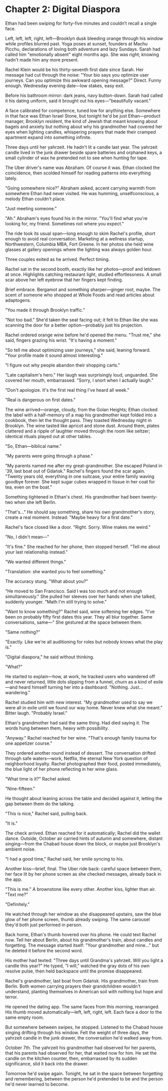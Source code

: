 # Chapter 2: Digital Diaspora

Ethan had been swiping for forty-five minutes and couldn’t recall a single face.

Left, left, left, right, left—Brooklyn dusk bleeding orange through his window while profiles blurred past. Yoga poses at sunset, founders at Machu Picchu, declarations of loving both adventure and lazy Sundays. Sarah had called him "emotionally absent" eight months ago. She was right; knowing hadn't made him any more present.

Rachel Klein would be his thirty-seventh first date since Sarah. Her message had cut through the noise: "Your bio says you optimize user journeys. Can you optimize this awkward opening message?" Direct. Funny enough. Wednesday evening date—low stakes, easy exit.

Before his bathroom mirror: dark jeans, navy button-down. Sarah had called it his dating uniform, said it brought out his eyes—"beautifully vacant."

A face calibrated for competence, tuned low for anything else. Somewhere in that face was Ethan Israel Stone, but tonight he'd be just Ethan—product manager, Brooklyn resident, the kind of Jewish that meant knowing about bagels and anxiety but nothing about why his grandmother had covered her eyes when lighting candles, whispering prayers that made their cramped apartment expand into something infinite.

Three days until her yahrzeit. He hadn't lit a candle last year.
The yahrzeit candle lived in the junk drawer beside spare batteries and orphaned keys, a small cylinder of wax he pretended not to see when hunting for tape.

The Uber driver's name was Abraham. Of course it was. Ethan clocked the coincidence, then scolded himself for reading patterns into everything lately.

"Going somewhere nice?" Abraham asked, accent carrying warmth from somewhere Ethan had never visited. He was humming, unselfconscious, a melody Ethan couldn't place.

"Just meeting someone."

"Ah." Abraham's eyes found his in the mirror. "You'll find what you're looking for, my friend. Sometimes not where you expect."

The ride took its usual span—long enough to skim Rachel's profile, short enough to avoid real conversation. Marketing at a wellness startup, Northwestern, Columbia MBA, Fort Greene. In her photos she held wine glasses at gallery openings where the lighting was always golden hour.

Three couples exited as he arrived. Perfect timing.

Rachel sat in the second booth, exactly like her photos—proof and letdown at once. Highlights catching restaurant light, studied effortlessness. A small scar above her left eyebrow that her fingers kept finding.

Brief embrace. Bergamot and something sharper—ginger root, maybe. The scent of someone who shopped at Whole Foods and read articles about adaptogens.

"You made it through Brooklyn traffic."

"Not too bad." She'd taken the seat facing out; it felt to Ethan like she was scanning the door for a better option—probably just his projection.

Rachel ordered orange wine before he'd opened the menu. "Trust me," she said, fingers grazing his wrist. "It's having a moment."

"So tell me about optimizing user journeys," she said, leaning forward. "Your profile made it sound almost interesting."

"I figure out why people abandon their shopping carts."

"Late capitalism's hero." Her laugh was surprisingly loud, unguarded. She covered her mouth, embarrassed. "Sorry, I snort when I actually laugh."

"Don't apologize. It's the first real thing I've heard all week."

"Real is dangerous on first dates."

The wine arrived—orange, cloudy, from the Golan Heights; Ethan clocked the label with a half-memory of a map his grandmother kept folded into a cookbook, then let the thought pass. They toasted Wednesday night in Brooklyn. The wine tasted like apricot and stone dust. Around them, plates clattered and a ripple of laughter moved through the room like seltzer; identical rituals played out at other tables.

"So, Ethan—biblical name."

"My parents were going through a phase."

"My parents named me after my great-grandmother. She escaped Poland in '39, last boat out of Gdańsk." Rachel's fingers found the scar again. "Twenty years old, everything in one suitcase, your entire family waving goodbye forever. She kept sugar cubes wrapped in tissue in her coat for tea, even on the boat."

Something tightened in Ethan's chest. His grandmother had been twenty-two when she left Berlin.

"That's..." He should say something, share his own grandmother's story, create a real moment. Instead: "Maybe heavy for a first date."

Rachel's face closed like a door. "Right. Sorry. Wine makes me weird."

"No, I didn't mean—"

"It's fine." She reached for her phone, then stopped herself. "Tell me about your last relationship instead."

"We wanted different things."

"Translation: she wanted you to feel something."

The accuracy stung. "What about you?"

"He moved to San Francisco. Said I was too much and not enough simultaneously." She pulled her sleeves over her hands when she talked, suddenly younger. "Math I'm still trying to solve."

"Want to know something?" Rachel said, wine softening her edges. "I've been on probably fifty first dates this year. They all blur together. Same conversations, same—" She gestured at the space between them.

"Same nothing?"

"Exactly. Like we're all auditioning for roles but nobody knows what the play is."

"Digital diaspora," he said without thinking.

"What?"

He started to explain—how, at work, he tracked users who wandered off and never returned, little dots slipping from a funnel, churn as a kind of exile—and heard himself turning her into a dashboard. "Nothing. Just... wandering."

Rachel studied him with new interest. "My grandmother used to say we were all in exile until we found our way home. Never knew what she meant." Bitter laugh. "Probably Israel."

Ethan's grandmother had said the same thing. Had died saying it. The words hung between them, heavy with possibility.

"Anyway." Rachel reached for her wine. "That's enough family trauma for one appetizer course."

They ordered another round instead of dessert. The conversation drifted through safe waters—work, Netflix, the eternal New York question of neighborhood loyalty. Rachel photographed their food, posted immediately, the blue light of her phone reflecting in her wine glass.

"What time is it?" Rachel asked.

"Nine-fifteen."

He thought about leaning across the table and decided against it, letting the gap between them do the talking.

"This is nice," Rachel said, pulling back.

"It is."

The check arrived. Ethan reached for it automatically; Rachel did the wallet dance. Outside, October air carried hints of autumn and somewhere, distant singing—from the Chabad house down the block, or maybe just Brooklyn's ambient noise.

"I had a good time," Rachel said, her smile syncing to his.

Another kiss—brief, final. The Uber ride back: careful space between them, her face lit by her phone screen as she checked messages, already back in the app.

"This is me." A brownstone like every other. Another kiss, lighter than air. "Text me?"

"Definitely."

He watched through her window as she disappeared upstairs, saw the blue glow of her phone screen, thumb already swiping. The same carousel they'd both just performed in person.

Back home, Ethan's thumb hovered over his phone. He could text Rachel now. Tell her about Berlin, about his grandmother's train, about candles and forgetting. The message started itself: "Your grandmother and mine..." but he deleted it before the second word.

His mother had texted: "Three days until Grandma's yahrzeit. Will you light a candle this year?" He typed, "I will," watched the gray dots of his own resolve pulse, then held backspace until the promise disappeared.

Rachel's grandmother, last boat from Gdańsk. His grandmother, train from Berlin. Both women carrying prayers their grandchildren wouldn't understand, planting themselves in American soil with nothing but hope and terror.

He opened the dating app. The same faces from this morning, rearranged. His thumb moved automatically—left, left, right, left. Each face a door to the same empty room.

But somewhere between swipes, he stopped. Listened to the Chabad house singing drifting through his window. Felt the weight of three days, the yahrzeit candle in the junk drawer, the conversation he'd walked away from.

October 7th. The yahrzeit his grandmother had observed for her parents, that his parents had observed for her, that waited now for him. He set the candle on the kitchen counter, then, embarrassed by its sudden significance, slid it back into the drawer.

Tomorrow he'd swipe again. Tonight, he sat in the space between forgetting and remembering, between the person he'd pretended to be and the person he'd never learned to become.
